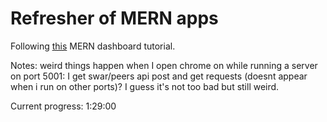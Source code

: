 # Refresher of MERN apps

Following [this](https://www.youtube.com/watch?v=0cPCMIuDk2I) MERN dashboard tutorial.

Notes: weird things happen when I open chrome on while running a server on port 5001: I get swar/peers api post and get requests (doesnt appear when i run on other ports)? I guess it's not too bad but still weird.

Current progress: 1:29:00
